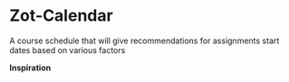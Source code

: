 # Zot-Calendar
A course schedule that will give recommendations for assignments start dates based on various factors

**Inspiration**
